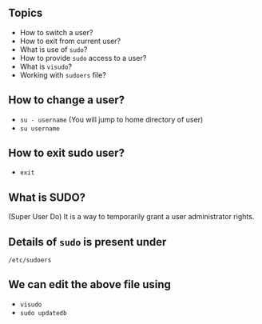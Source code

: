 ## Topics
- How to switch a user?
- How to exit from current user?
- What is use of ```sudo```?
- How to provide ```sudo``` access to a user?
- What is ```visudo```?
- Working with ```sudoers``` file?

## How to change a user?
- ```su - username``` (You will jump to home directory of user)
- ```su username```
## How to exit sudo user?
- ```exit```

## What is SUDO?
(Super User Do) It is a way to temporarily grant a user administrator rights.

## Details of ```sudo``` is present under

```/etc/sudoers```

## We can edit the above file using 
- ```visudo```
- ```sudo updatedb```

